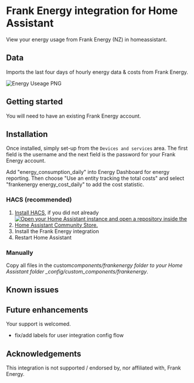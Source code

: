 # Frank Energy integration for Home Assistant

View your energy usage from Frank Energy (NZ) in homeassistant.

## Data

Imports the last four days of hourly energy data & costs from Frank Energy.

![Energy Useage PNG](/homeassistant-energy-graph.png "Energy Dashboard Reporting")

## Getting started

You will need to have an existing Frank Energy account.

## Installation

Once installed, simply set-up from the `Devices and services` area.
The first field is the username and the next field is the password for your Frank Energy account.

Add "energy_consumption_daily" into Energy Dashboard for energy reporting.
Then choose "Use an entity tracking the total costs" and select "frankenergy energy_cost_daily" to add the cost statistic.

### HACS (recommended)

1. [Install HACS](https://hacs.xyz/docs/setup/download), if you did not already
2. [![Open your Home Assistant instance and open a repository inside the Home Assistant Community Store.](https://my.home-assistant.io/badges/hacs_repository.svg)](https://my.home-assistant.io/redirect/hacs_repository/?owner=brunsy&repository=ha-frankenergy&category=integration)
3. Install the Frank Energy integration
4. Restart Home Assistant

### Manually

Copy all files in the custom*components/frankenergy folder to your Home Assistant folder \_config/custom_components/frankenergy*.

## Known issues

## Future enhancements

Your support is welcomed.

- fix/add labels for user integration config flow

## Acknowledgements

This integration is not supported / endorsed by, nor affiliated with, Frank Energy.
